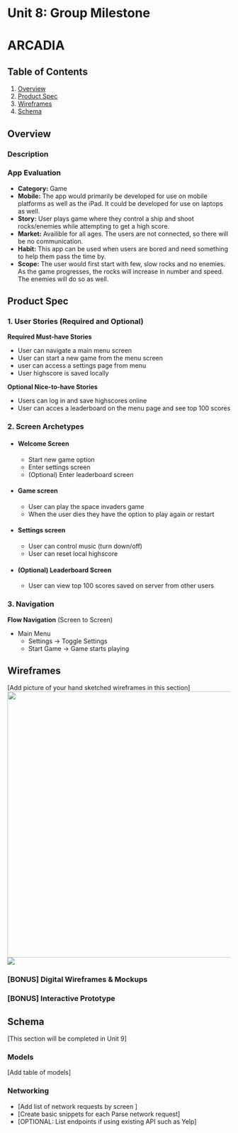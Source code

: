 Unit 8: Group Milestone
===

# ARCADIA

## Table of Contents
1. [Overview](#Overview)
1. [Product Spec](#Product-Spec)
1. [Wireframes](#Wireframes)
2. [Schema](#Schema)

## Overview
### Description


### App Evaluation

- **Category:** Game
- **Mobile:** The app would primarily be developed for use on mobile platforms as well as the iPad. It could be developed for use on laptops as well.
- **Story:** User plays game where they control a ship and shoot rocks/enemies while attempting to get a high score.
- **Market:** Availible for all ages. The users are not connected, so there will be no communication. 
- **Habit:** This app can be used when users are bored and need something to help them pass the time by.
- **Scope:** The user would first start with few, slow rocks and no enemies. As the game progresses, the rocks will increase in number and speed. The enemies will do so as well.

## Product Spec

### 1. User Stories (Required and Optional)

**Required Must-have Stories**

* User can navigate a main menu screen
* User can start a new game from the menu screen
* user can access a settings page from menu
* User highscore is saved locally

**Optional Nice-to-have Stories**

* Users can log in and save highscores online
* User can acces a leaderboard on the menu page and see top 100 scores

### 2. Screen Archetypes

* #### Welcome Screen
   * Start new game option
   * Enter settings screen
   * (Optional) Enter leaderboard screen
* #### Game screen
   * User can play the space invaders game
   * When the user dies they have the option to play again or restart
* #### Settings screen
   * User can control music (turn down/off)
   * User can reset local highscore
* #### (Optional) Leaderboard Screen
   * User can view top 100 scores saved on server from other users

### 3. Navigation


**Flow Navigation** (Screen to Screen)

* Main Menu
   * Settings -> Toggle Settings
   * Start Game -> Game starts playing

## Wireframes
[Add picture of your hand sketched wireframes in this section]
<img src="IMG_6548.HEIC" width=600>
![](YOUR_IMAGE_URL_HERE)

### [BONUS] Digital Wireframes & Mockups

### [BONUS] Interactive Prototype

## Schema 
[This section will be completed in Unit 9]
### Models
[Add table of models]
### Networking
- [Add list of network requests by screen ]
- [Create basic snippets for each Parse network request]
- [OPTIONAL: List endpoints if using existing API such as Yelp]
